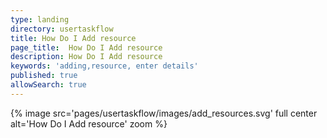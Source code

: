 ```yaml
---
type: landing
directory: usertaskflow
title: How Do I Add resource
page_title:  How Do I Add resource
description: How Do I Add resource
keywords: 'adding,resource, enter details'
published: true
allowSearch: true
---
```

{% image src='pages/usertaskflow/images/add_resources.svg' full center  alt='How Do I Add resource' zoom %} 
